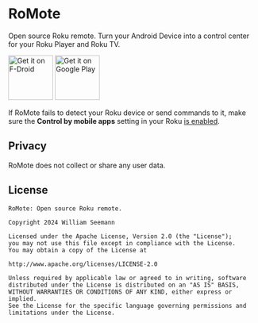 # RoMote

Open source Roku remote. Turn your Android Device into a control center for your Roku Player and Roku TV.

<a href="https://f-droid.org/packages/wseemann.media.romote" target="_blank">
<img src="https://f-droid.org/badge/get-it-on.png" alt="Get it on F-Droid" height="90"/></a>
<a href="https://play.google.com/store/apps/details?id=wseemann.media.romote" target="_blank">
<img src="https://play.google.com/intl/en_us/badges/images/generic/en-play-badge.png" alt="Get it on Google Play" height="90"/></a>

If RoMote fails to detect your Roku device or send commands to it,
make sure the **Control by mobile apps** setting in your Roku [is
enabled](https://support.roku.com/article/217288467#section-2).

Privacy
-------

RoMote does not collect or share any user data.


License
-------

```
RoMote: Open source Roku remote.

Copyright 2024 William Seemann

Licensed under the Apache License, Version 2.0 (the "License");
you may not use this file except in compliance with the License.
You may obtain a copy of the License at

http://www.apache.org/licenses/LICENSE-2.0

Unless required by applicable law or agreed to in writing, software
distributed under the License is distributed on an "AS IS" BASIS,
WITHOUT WARRANTIES OR CONDITIONS OF ANY KIND, either express or implied.
See the License for the specific language governing permissions and
limitations under the License.

